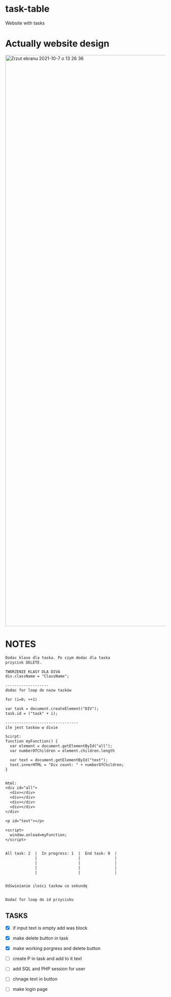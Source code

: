 # task-table
Website with tasks


# Actually website design

<img width="1792" alt="Zrzut ekranu 2021-10-7 o 13 26 36" src="https://user-images.githubusercontent.com/76879087/136375373-6c757f9a-90fd-43c6-99b6-72bc3e9a35ce.png">



# NOTES
```txt
Dodac klase dla taska. Po czym dodac dla taska
przycisk DELETE.

TWORZENIE KLASY DLA DIVA
div.className = "ClassName";

-------------------
dodac for loop do nazw tasków 

for (i=0; ++1)

var task = document.createElement("DIV");
task.id = ("task" + i);

--------------------------------
ile jest taskow w divie

Scirpt:
function myFunction() {
  var element = document.getElementById("all");
  var numberOfChildren = element.children.length

  var text = document.getElementById("text");
  text.innerHTML = "Div count: " + numberOfChildren;
}


Html:
<div id="all">
  <div></div>
  <div></div>
  <div></div>
  <div></div>
</div>

<p id="text"></p>
    
<script>
  window.onload=myFunction;
</script>


All task: 2  |  In progress: 1  |  End task: 0  |
             |                  |               |
             |                  |               |
             |                  |               |
             |                  |               |


Odświeżanie ilości taskow co sekundę


Dodać for loop do id przycisku
```




## TASKS
- [x] if input text is empty add was block
- [x] make delete button in task
- [x] make working porgress and delete button
- [ ] create P in task and add to it text
- [ ] add SQL and PHP session for user
- [ ] chnage text in button
- [ ] make login page





